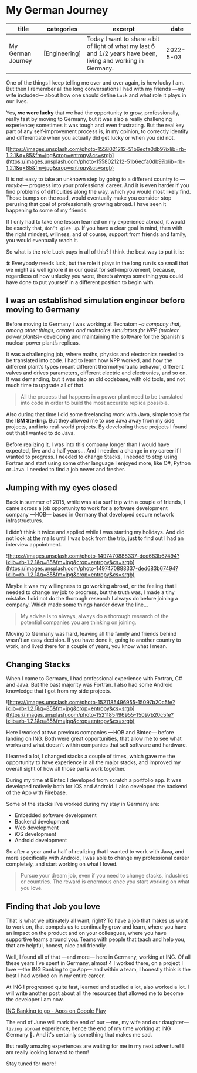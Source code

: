 # My German Journey

| title | categories | excerpt | date |
| --- | --- | --- | --- |
| My German Journey | [Engineering] | Today I want to share a bit of light of what my last 6 and 1/2 years have been, living and working in Germany.  | 2022-5-03 |

One of the things I keep telling me over and over again, is how lucky I am. But then I remember all the long conversations I had with my friends —my wife included— about how one should define `Luck` and what role it plays in our lives.

Yes, **we were lucky** that we had the opportunity to grow, professionally, really fast by moving to Germany, but it was also a really challenging experience; sometimes it was tough and even frustrating. But the real key part of any self-improvement process is, in my opinion, to correctly identify and differentiate when you actually did get lucky or when you did not.

![https://images.unsplash.com/photo-1558021212-51b6ecfa0db9?ixlib=rb-1.2.1&q=85&fm=jpg&crop=entropy&cs=srgb](https://images.unsplash.com/photo-1558021212-51b6ecfa0db9?ixlib=rb-1.2.1&q=85&fm=jpg&crop=entropy&cs=srgb)

It is not easy to take an unknown step by going to a different country to —*maybe*— progress into your professional career. And it is even harder if you find problems of difficulties along the way, which you would most likely find. Those bumps on the road, would eventually make you consider stop perusing that goal of professionally growing abroad. I have seen it happening to some of my friends.

If I only had to take one lesson learned on my experience abroad, it would be exactly that, `don’t give up`. If you have a clear goal in mind, then with the right mindset, wiliness, and of course, support from friends and family, you would eventually reach it.

So what is the role Luck pays in all of this? I think the best way to put it is:

<aside>
🍀 Everybody needs luck, but the role it plays in the long run is so small that we might as well ignore it in our quest for self-improvement, because, regardless of how unlucky you were, there’s always something you could have done to put yourself in a different position to begin with.

</aside>

## I was an established simulation engineer before moving to Germany

Before moving to Germany I was working at Tecnatom *–a company that, among other things, creates and maintains simulators for NPP (nuclear power plants)–* developing and maintaining the software for the Spanish's nuclear power plant’s replicas.

 

It was a challenging job, where maths, physics and electronics needed to be translated into code. I had to learn how NPP worked, and how the different plant’s types meant different thermohydraulic behavior, different valves and drives parameters, different electric and electronics, and so on. It was demanding, but it was also an old codebase, with old tools, and not much time to upgrade all of that.

> All the process that happens in a power plant need to be translated into code in order to build the most accurate replica possible.
> 

Also during that time I did some freelancing work with Java, simple tools for the **IBM Sterling.** But they allowed me to use Java away from my side projects, and into real-world projects. By developing these projects I found out that I wanted to do Java.

Before realizing it, I was into this company longer than I would have expected, five and a half years... And I needed a change in my career if I wanted to progress. I needed to change Stacks, I needed to stop using Fortran and start using some other language I enjoyed more, like C#, Python or Java. I needed to find a job newer and fresher.

## Jumping with my eyes closed

Back in summer of 2015, while was at a surf trip with a couple of friends, I came across a job opportunity to work for a software development company —HOB— based in Germany that developed secure network infrastructures. 

I didn’t think it twice and applied while I was starting my holidays. And did not look at the mails until I was back from the trip, just to find out I had an interview appointment. 

![https://images.unsplash.com/photo-1497470888337-ded683b67494?ixlib=rb-1.2.1&q=85&fm=jpg&crop=entropy&cs=srgb](https://images.unsplash.com/photo-1497470888337-ded683b67494?ixlib=rb-1.2.1&q=85&fm=jpg&crop=entropy&cs=srgb)

Maybe it was my willingness to go working abroad, or the feeling that I needed to change my job to progress, but the truth was, I made a tiny mistake. I did not do the thorough research I always do before joining a company. Which made some things harder down the line...

> My advise is to always, always do a thorough research of the potential companies you are thinking on joining.
> 

Moving to Germany was hard, leaving all the family and friends behind wasn't an easy decision. If you have done it, going to another country to work, and lived there for a couple of years, you know what I mean.

## Changing Stacks

When I came to Germany, I had professional experience with Fortran, C# and Java. But the bast majority was Fortran. I also had some Android knowledge that I got from my side projects. 

![https://images.unsplash.com/photo-1521185496955-15097b20c5fe?ixlib=rb-1.2.1&q=85&fm=jpg&crop=entropy&cs=srgb](https://images.unsplash.com/photo-1521185496955-15097b20c5fe?ixlib=rb-1.2.1&q=85&fm=jpg&crop=entropy&cs=srgb)

Here I worked at two previous companies —HOB and Bintec— before landing on ING. Both were great opportunities, that allow me to see what works and what doesn’t within companies that sell software and hardware.

I learned a lot, I changed stacks a couple of times, which gave me the opportunity to have experience in all the major stacks, and improved my overall sight of how all those parts work together.  

During my time at Bintec I developed from scratch a portfolio app. It was developed natively both for iOS and Android. I also developed the backend of the App with Firebase.

Some of the stacks I’ve worked during my stay in Germany are:

- Embedded software development
- Backend development
- Web development
- iOS development
- Android development

So after a year and a half of realizing that I wanted to work with Java, and more specifically with Android, I was able to change my professional career completely, and start working on what I loved.

> Pursue your dream job, even if you need to change stacks, industries or countries. The reward is enormous once you start working on what you love.
> 

## Finding that Job you love

That is what we ultimately all want, right? To have a job that makes us want to work on, that compels us to continually grow and learn, where you have an impact on the product and on your colleagues, where you have supportive teams around you. Teams with people that teach and help you, that are helpful, honest, nice and friendly.

Well, I found all of that —and more— here in Germany, working at ING. Of all these years I’ve spent in Germany, almost 4 I worked there, on a project I love —the ING Banking to go App— and within a team, I honestly think is the best I had worked on in my entire career.

At ING I progressed quite fast, learned and studied a lot, also worked a lot. I will write another post about all the resources that allowed me to become the developer I am now.

[ING Banking to go - Apps on Google Play](https://play.google.com/store/apps/details?id=de.ingdiba.bankingapp)

The end of June will mark the end of our —me, my wife and our daughter— `living abroad` experience, hence the end of my time working at ING Germany 🦁. And it's certainly something that makes me sad.

But really amazing experiences are waiting for me in my next adventure! I am really looking forward to them! 

Stay tuned for more!
